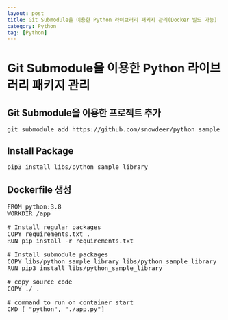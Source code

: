 ```yaml
---
layout: post
title: Git Submodule을 이용한 Python 라이브러리 패키지 관리(Docker 빌드 가능)
category: Python
tag: [Python]
---
```


# Git Submodule을 이용한 Python 라이브러리 패키지 관리

## Git Submodule을 이용한 프로젝트 추가

<pre class="prettyprint">
git submodule add https://github.com/snowdeer/python_sample_library libs/python_sample_library
</pre>

## Install Package

<pre class="prettyprint">
pip3 install libs/python_sample_library
</pre>

## Dockerfile 생성

<pre class="prettyprint">
FROM python:3.8
WORKDIR /app

# Install regular packages
COPY requirements.txt .
RUN pip install -r requirements.txt

# Install submodule packages
COPY libs/python_sample_library libs/python_sample_library
RUN pip3 install libs/python_sample_library

# copy source code
COPY ./ .

# command to run on container start
CMD [ "python", "./app.py"]
</pre>